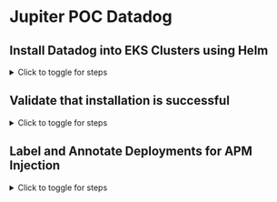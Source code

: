 # Jupiter POC Datadog

## Install Datadog into EKS Clusters using Helm

<details>
<summary>Click to toggle for steps</summary>

- **Use values.yaml that can be found in [helm/values.yaml](https://github.com/jon94/jupiterpoc/blob/main/helm/values.yaml)**
- **Obtain Datadog API Key and place in values.yaml**
- **Obtain Datadog APP Key and place in values.yaml**
- **Replace datadog.clusterName with your cluster name.**
  - This serves as metadata for you to identify the cluster name that will show up in the Datadog UI.
  - Lowercase letters, numbers, and hyphens only.
  - Must start with a letter.
  - Must end with a number or a letter.
  - Overall length should not be higher than 80 characters.

- **Create Namespace** 
```
kubectl create ns datadog
```

- **Create Daemonset and necessary resources using helm**
```
helm repo add datadog https://helm.datadoghq.com
helm repo update
helm install datadog datadog/datadog -n datadog -f values.yaml
```
</details>

## Validate that installation is successful

<details>
<summary>Click to toggle for steps</summary>

- **Validate Daemonset number matches your node count.**
  
  - If no, you might have to set [tolerations](https://github.com/DataDog/helm-charts/blob/main/charts/datadog/values.yaml) on the datadog components.
    - See helm values in link above for tolerations.
   
```
kubectl get ds -n datadog

NAME      DESIRED   CURRENT   READY   UP-TO-DATE   AVAILABLE   NODE SELECTOR            AGE
datadog   3         3         3       3            3           kubernetes.io/os=linux   11m
```

- **Validate that the mutatingwebhookconfigurations for datadog is installed**
  - This is required for the APM Library injection to work.
  
```
kubectl get mutatingwebhookconfiguration

NAME                                                       WEBHOOKS  
datadog-webhook                                            3          
```
</details>

## Label and Annotate Deployments for APM Injection

<details>
<summary>Click to toggle for steps</summary>

- Example Manifest

```YAML
apiVersion: apps/v1
kind: Deployment
metadata:
  labels:
    tags.datadoghq.com/env: dev  # Add here for unified service tagging
    tags.datadoghq.com/service: adservice # Add here for unified service tagging
    tags.datadoghq.com/version: 1.0.0 # Add here for unified service tagging
  name: adservice
  namespace: default
spec:
  progressDeadlineSeconds: 600
  replicas: 1
  revisionHistoryLimit: 10
  selector:
    matchLabels:
      app: adservice
  strategy:
    rollingUpdate:
      maxSurge: 25%
      maxUnavailable: 25%
    type: RollingUpdate
  template:
    metadata:
      annotations:
        admission.datadoghq.com/java-lib.version: v1.31.2 # Add here for APM lib injection
      labels:
        admission.datadoghq.com/enabled: "true" # Add here for APM lib injection
        app: adservice
        tags.datadoghq.com/env: dev   # Add here for unified service tagging
        tags.datadoghq.com/service: adservice    # Add here for unified service tagging
        tags.datadoghq.com/version: 1.0.0    # Add here for unified service tagging
    spec:
      containers:
      - env:
        - name: PORT
          value: "9555"
        - name: DD_INTEGRATION_KOTLIN_COROUTINE_EXPERIMENTAL_ENABLED    # Add here experimental kotlin coroutine
          value: true        
        image: docker.io/smazzone/adservice:a759553da31c4093c95a54403554188ec2ac229765d6c14405bbc18bce9825ae
        imagePullPolicy: IfNotPresent
        name: server
        ports:
        - containerPort: 9555
          protocol: TCP
        resources:
          limits:
            cpu: 300m
            memory: 300Mi
          requests:
            cpu: 200m
            memory: 180Mi
        securityContext:
          allowPrivilegeEscalation: false
          capabilities:
            drop:
            - all
          privileged: false
        terminationMessagePath: /dev/termination-log
        terminationMessagePolicy: File
      dnsPolicy: ClusterFirst
      restartPolicy: Always
      schedulerName: default-scheduler
      securityContext:
        fsGroup: 1000
        runAsGroup: 1000
        runAsNonRoot: true
        runAsUser: 1000
      serviceAccount: default
      serviceAccountName: default
      terminationGracePeriodSeconds: 5
```

</details>
